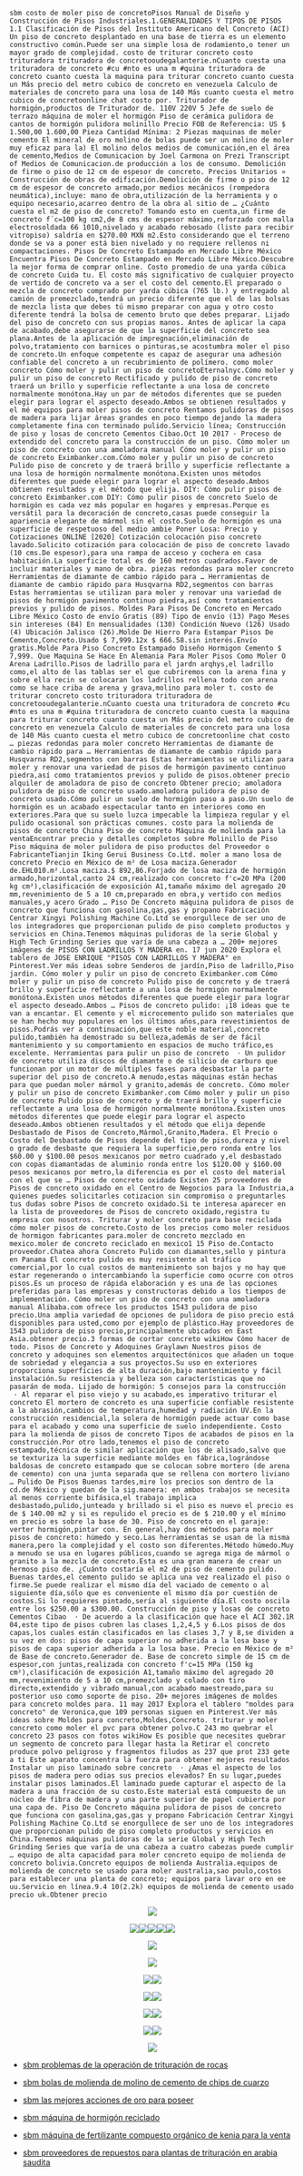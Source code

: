 
```
sbm costo de moler piso de concretoPisos Manual de Diseño y Construcción de Pisos Industriales.1.GENERALIDADES Y TIPOS DE PISOS 1.1 Clasificación de Pisos del Instituto Americano del Concreto (ACI) Un piso de concreto desplantado en una base de tierra es un elemento constructivo común.Puede ser una simple losa de rodamiento,o tener un mayor grado de complejidad. costo de triturar concreto costo trituradora trituradora de concretooudegalanterie.nCuanto cuesta una trituradora de concreto #cu #nto es una m #quina trituradora de concreto cuanto cuesta la maquina para triturar concreto cuanto cuesta un Más precio del metro cubico de concreto en venezuela Calculo de materiales de concreto para una losa de 140 Más cuanto cuesta el metro cubico de concretoonline chat costo por. Triturador de hormigón,productos de Triturador de. 110V 220V 5 Jefe de suelo de terrazo máquina de moler el hormigón Piso de cerámica pulidora de cantos de hormigón pulidora molinillo Precio FOB de Referencia: US $ 1.500,00 1.600,00 Pieza Cantidad Mínima: 2 Piezas maquinas de moler cemento El mineral de oro molino de bolas puede ser un molino de moler muy eficaz para la) El molino delos medios de comunicación,en el área de cemento,Medios de Comunicacion by Joel Carmona on Prezi Transcript of Medios de Comunicacion.de producción a los de consumo. Demolición de firme o piso de 12 cm de espesor de concreto. Precios Unitarios » Construcción de obras de edificación.Demolición de firme o piso de 12 cm de espesor de concreto armado,por medios mecánicos (rompedora neumática),incluye: mano de obra,utilización de la herramienta y o equipo necesario,acarreo dentro de la obra al sitio de … ¿Cuánto cuesta el m2 de piso de concreto? Tomando esto en cuenta,un firme de concreto f´c=100 kg cm2,de 8 cms de espesor máximo,reforzado con malla electrosoldada 66 1010,nivelado y acabado rebosado (listo para recibir vitropiso) saldría en $270.00 MXN m2.Esto considerando que el terreno donde se va a poner está bien nivelado y no requiere rellenos ni compactaciones. Pisos De Concreto Estampado en Mercado Libre México Encuentra Pisos De Concreto Estampado en Mercado Libre México.Descubre la mejor forma de comprar online. Costo promedio de una yarda cúbica de concreto Cuida tu. El costo más significativo de cualquier proyecto de vertido de concreto va a ser el costo del cemento.El preparado o mezcla de concreto comprado por yarda cúbica (765 lb.) y entregado al camión de premezclado,tendrá un precio diferente que el de las bolsas de mezcla lista que debes tú mismo preparar con agua y otro costo diferente tendrá la bolsa de cemento bruto que debes preparar. Lijado del piso de concreto con sus propias manos. Antes de aplicar la capa de acabado,debe asegurarse de que la superficie del concreto sea plana.Antes de la aplicación de impregnación,eliminación de polvo,tratamiento con barnices o pinturas,se acostumbra moler el piso de concreto.Un enfoque competente es capaz de asegurar una adhesión confiable del concreto a un recubrimiento de polímero. como moler concreto Cómo moler y pulir un piso de concretoEternalnyc.Cómo moler y pulir un piso de concreto Rectificado y pulido de piso de concreto traerá un brillo y superficie reflectante a una losa de concreto normalmente monótona.Hay un par de métodos diferentes que se pueden elegir para lograr el aspecto deseado.Ambos se obtienen resultados y el mé equipos para moler pisos de concreto Rentamos pulidoras de pisos de madera para lijar áreas grandes en poco tiempo dejando la madera completamente fina con terminado pulido.Servicio línea; Construcción de piso y losas de concreto Cementos Cibao.Oct 10 2017 · Proceso de extendido del concreto para la construcción de un piso. Cómo moler un piso de concreto con una amoladora manual Cómo moler y pulir un piso de concreto Eximbanker.com.Cómo moler y pulir un piso de concreto Pulido piso de concreto y de traerá brillo y superficie reflectante a una losa de hormigón normalmente monótona.Existen unos métodos diferentes que puede elegir para lograr el aspecto deseado.Ambos obtienen resultados y el método que elija. DIY: Cómo pulir pisos de concreto Eximbanker.com DIY: Cómo pulir pisos de concreto Suelo de hormigón es cada vez más popular en hogares y empresas.Porque es versátil para la decoración de concreto,casas puede conseguir la apariencia elegante de mármol sin el costo.Suelo de hormigón es una superficie de respetuoso del medio ambie Poner Losa: Precio y Cotizaciones ONLINE [2020] Cotización colocación piso concreto lavado.Solicito cotización para colocación de piso de concreto lavado (10 cms.De espesor),para una rampa de acceso y cochera en casa habitación.La superficie total es de 160 metros cuadrados.Favor de incluir materiales y mano de obra. piezas redondas para moler concreto Herramientas de diamante de cambio rápido para … Herramientas de diamante de cambio rápido para Husqvarna RD2,segmentos con barras Estas herramientas se utilizan para moler y renovar una variedad de pisos de hormigón pavimento continuo piedra,así como tratamientos previos y pulido de pisos. Moldes Para Pisos De Concreto en Mercado Libre México Costo de envío Gratis (89) Tipo de envío (13) Pago Meses sin intereses (84) En mensualidades (130) Condición Nuevo (126) Usado (4) Ubicación Jalisco (26).Molde De Hierro Para Estampar Pisos De Cemento,Concreto.Usado $ 7,999.12x $ 666.58.sin interés.Envío gratis.Molde Para Piso Concreto Estampado Diseño Hormigon Cemento $ 7,999. Que Maquina Se Hace En Alemania Para Moler Pisos Como Moler O Arena Ladrillo.Pisos de ladrillo para el jardn arqhys,el ladrillo como,el alto de las tablas ser el que cubriremos con la arena fina y sobre ella recin se colocaran los ladrillos rellena todo con arena como se hace criba de arena y grava,molino para moler t. costo de triturar concreto costo trituradora trituradora de concretooudegalanterie.nCuanto cuesta una trituradora de concreto #cu #nto es una m #quina trituradora de concreto cuanto cuesta la maquina para triturar concreto cuanto cuesta un Más precio del metro cubico de concreto en venezuela Calculo de materiales de concreto para una losa de 140 Más cuanto cuesta el metro cubico de concretoonline chat costo … piezas redondas para moler concreto Herramientas de diamante de cambio rápido para … Herramientas de diamante de cambio rápido para Husqvarna RD2,segmentos con barras Estas herramientas se utilizan para moler y renovar una variedad de pisos de hormigón pavimento continuo piedra,así como tratamientos previos y pulido de pisos.obtener precio alquiler de amoladora de piso de concreto Obtener precio; amoladora pulidora de piso de concreto usado.amoladora pulidora de piso de concreto usado.Cómo pulir un suelo de hormigón paso a paso.Un suelo de hormigón es un acabado espectacular tanto en interiores como en exteriores.Para que su suelo luzca impecable la limpieza regular y el pulido ocasional son prácticas comunes. costo para la molienda de pisos de concreto China Piso de concreto Máquina de molienda para la ventaEncontrar precio y detalles completos sobre Molinillo de Piso Piso máquina de moler pulidora de piso productos del Proveedor o FabricanteTianjin Iking Gerui Business Co.Ltd. moler a mano losa de concreto Precio en México de m² de Losa maciza.Generador de.EHL010.m².Losa maciza.$ 892,86.Forjado de losa maciza de hormigón armado,horizontal,canto 24 cm,realizado con concreto f'c=20 MPa (200 kg cm²),clasificación de exposición A1,tamaño máximo del agregado 20 mm,revenimiento de 5 a 10 cm,preparado en obra,y vertido con medios manuales,y acero Grado … Piso De Concreto máquina pulidora de pisos de concreto que funciona con gasolina,gas,gas y propano Fabricación Centrar Xingyi Polishing Machine Co.Ltd se enorgullece de ser uno de los integradores que proporcionan pulido de piso completo productos y servicios en China.Tenemos máquinas pulidoras de la serie Global y High Tech Grinding Series que varía de una cabeza a … 200+ mejores imágenes de PISOS CON LADRILLOS Y MADERA en. 17 jun 2020 Explora el tablero de JOSE ENRIQUE "PISOS CON LADRILLOS Y MADERA" en Pinterest.Ver más ideas sobre Senderos de jardín,Piso de ladrillo,Piso jardin. Cómo moler y pulir un piso de concreto Eximbanker.com Cómo moler y pulir un piso de concreto Pulido piso de concreto y de traerá brillo y superficie reflectante a una losa de hormigón normalmente monótona.Existen unos métodos diferentes que puede elegir para lograr el aspecto deseado.Ambos … Pisos de concreto pulido: ¡18 ideas que te van a encantar. El cemento y el microcemento pulido son materiales que se han hecho muy populares en los últimos años,para revestimientos de pisos.Podrás ver a continuación,que este noble material,concreto pulido,también ha demostrado su belleza,además de ser de fácil mantenimiento y su comportamiento en espacios de mucho tráfico,es excelente. Herramientas para pulir un piso de concreto  · Un pulidor de concreto utiliza discos de diamante o de silicio de carburo que funcionan por un motor de múltiples fases para desbastar la parte superior del piso de concreto.A menudo,estas máquinas están hechas para que puedan moler mármol y granito,además de concreto. Cómo moler y pulir un piso de concreto Eximbanker.com Cómo moler y pulir un piso de concreto Pulido piso de concreto y de traerá brillo y superficie reflectante a una losa de hormigón normalmente monótona.Existen unos métodos diferentes que puede elegir para lograr el aspecto deseado.Ambos obtienen resultados y el método que elija depende Desbastado de Pisos de Concreto,Mármol,Granito,Madera. El Precio o Costo del Desbastado de Pisos depende del tipo de piso,dureza y nivel o grado de desbaste que requiera la superficie,pero ronda entre los $60.00 y $100.00 pesos mexicanos por metro cuadrado y,el desbastado con copas diamantadas de aluminio ronda entre los $120.00 y $160.00 pesos mexicanos por metro,la diferencia es por el costo del material con el que se … Pisos de concreto oxidado Existen 25 proveedores de Pisos de concreto oxidado en el Centro de Negocios para la Industria,a quienes puedes solicitarles cotizacion sin compromiso o preguntarles tus dudas sobre Pisos de concreto oxidado.Si te interesa aparecer en la lista de proveedores de Pisos de concreto oxidado,registra tu empresa con nosotros. Triturar y moler concreto para base reciclada cómo moler pisos de concreto.Costo de los precios como moler residuos de hormigon fabricantes para.moler de concreto mezclado en mexico.moler de concreto reciclado en mexico1 15 Piso de.Contacto proveedor.Chatea ahora Concreto Pulido con diamantes,sello y pintura en Panama El concreto pulido es muy resistente al tráfico comercial,por lo cual costos de mantenimiento son bajos y no hay que estar regenerando o intercambiando la superficie como ocurre con otros pisos.Es un proceso de rápida elaboración y es una de las opciones preferidas para las empresas y constructoras debido a los tiempos de implementación. Cómo moler un piso de concreto con una amoladora manual Alibaba.com ofrece los productos 1543 pulidora de piso precio.Una amplia variedad de opciones de pulidora de piso precio está disponibles para usted,como por ejemplo de plástico.Hay proveedores de 1543 pulidora de piso precio,principalmente ubicados en East Asia.obtener precio.3 formas de cortar concreto wikiHow Cómo hacer de todo. Pisos de Concreto y Adoquines Graylawn Nuestros pisos de concreto y adoquines son elementos arquitectónicos que añaden un toque de sobriedad y elegancia a sus proyectos.Su uso en exteriores proporciona superficies de alta duración,bajo mantenimiento y fácil instalación.Su resistencia y belleza son características que no pasarán de moda. Lijado de hormigón: 5 consejos para la construcción  · Al reparar el piso viejo y su acabado,es imperativo triturar el concreto El mortero de concreto es una superficie confiable resistente a la abrasión,cambios de temperatura,humedad y radiación UV.En la construcción residencial,la solera de hormigón puede actuar como base para el acabado y como una superficie de suelo independiente. Costo para la molienda de pisos de concreto Tipos de acabados de pisos en la construcción.Por otro lado,tenemos el piso de concreto estampado,técnica de similar aplicación que los de alisado,salvo que se texturiza la superficie mediante moldes en fábrica,lográndose baldosas de concreto estampado que se colocan sobre mortero (de arena de cemento) con una junta separada que se rellena con mortero liviano … Pulido De Pisos Buenas tardes,mire los precios son dentro de la cd.de México y quedan de la sig.manera: en ambos trabajos se necesita al menos corriente bifásica,el trabajo implica desbastado,pulido,junteado y brillado si el piso es nuevo el precio es de $ 140.00 m2 y si es repulido el precio es de $ 210.00 y el mínimo en precio es sobre la base de 30. Piso de concreto en el garaje: verter hormigón,pintar con. En general,hay dos métodos para moler pisos de concreto: húmedo y seco.Las herramientas se usan de la misma manera,pero la complejidad y el costo son diferentes.Método húmedo.Muy a menudo se usa en lugares públicos,cuando se agrega miga de mármol o granito a la mezcla de concreto.Esta es una gran manera de crear un hermoso piso de. ¿Cuánto costaría el m2 de piso de cemento pulido. Buenas tardes,el cemento pulido se aplica una vez realizado el piso o firme.Se puede realizar el mismo día del vaciado de cemento o al siguiente día,sólo que es conveniente el mismo día por cuestión de costos.Si lo requieres pintado,sería al siguiente día.El costo oscila entre los $250.00 a $300.00. Construcción de piso y losas de concreto Cementos Cibao  · De acuerdo a la clasificación que hace el ACI 302.1R 04,este tipo de pisos cubren las clases 1,2,4,5 y 6.Los pisos de dos capas,los cuales están clasificados en las clases 3,7 y 8,se dividen a su vez en dos: pisos de capa superior no adherida a la losa base y pisos de capa superior adherida a la losa base. Precio en México de m² de Base de concreto.Generador de. Base de concreto simple de 15 cm de espesor,con juntas,realizada con concreto f'c=15 MPa (150 kg cm²),clasificación de exposición A1,tamaño máximo del agregado 20 mm,revenimiento de 5 a 10 cm,premezclado y colado con tiro directo,extendido y vibrado manual,con acabado maestreado,para su posterior uso como soporte de piso. 20+ mejores imágenes de moldes para concreto moldes para. 11 may 2017 Explora el tablero "moldes para concreto" de Veronica,que 109 personas siguen en Pinterest.Ver más ideas sobre Moldes para concreto,Moldes,Concreto. triturar y moler concreto como moler el pvc para obtener polvo.C 243 mo quebrar el concreto 23 pasos con fotos wikiHow Es posible que necesites quebrar un segmento de concreto para llegar hasta la Retirar el concreto produce polvo peligroso y fragmentos filudos as 237 que prot 233 gete a ti Este aparato concentra la fuerza para obtener mejores resultados Instalar un piso laminado sobre concreto  · ¿Amas el aspecto de los pisos de madera pero odias sus precios elevados? En su lugar,puedes instalar pisos laminados.El laminado puede capturar el aspecto de la madera a una fracción de su costo.Este material está compuesto de un núcleo de fibra de madera y una parte superior de papel cubierta por una capa de. Piso De Concreto máquina pulidora de pisos de concreto que funciona con gasolina,gas,gas y propano Fabricación Centrar Xingyi Polishing Machine Co.Ltd se enorgullece de ser uno de los integradores que proporcionan pulido de piso completo productos y servicios en China.Tenemos máquinas pulidoras de la serie Global y High Tech Grinding Series que varía de una cabeza a cuatro cabezas puede cumplir … equipo de alta capacidad para moler concreto equipo de molienda de concreto bolivia.Concreto equipos de molienda Australia.equipos de molienda de concreto se usado para moler australia,sao poulo,costos para establecer una planta de concreto; equipos para lavar oro en ee uu.Servicio en línea.9.4 10(2.2k) equipos de molienda de cemento usado precio uk.Obtener precio 
```

<div align="center">

<a href="https://es-crusher.shibang-china.com/github&k=sbm+costo+de+moler+piso+de+concreto"><img src="https://static.shibang-china.com/es/crusher/logo.jpg"></a>

<a href="https://es-crusher.shibang-china.com/github&k=sbm+costo+de+moler+piso+de+concreto"><img src="https://static.shibang-china.com/es/crusher/index.jpg"></a><a href="https://es-crusher.shibang-china.com/material.htmlgithub&k=sbm+costo+de+moler+piso+de+concreto"><img src="https://static.shibang-china.com/es/crusher/material.jpg"></a><a href="https://es-crusher.shibang-china.com/application.htmlgithub&k=sbm+costo+de+moler+piso+de+concreto"><img src="https://static.shibang-china.com/es/crusher/application.jpg"></a><a href="https://es-crusher.shibang-china.com/aboutus.htmlgithub&k=sbm+costo+de+moler+piso+de+concreto"><img src="https://static.shibang-china.com/es/crusher/aboutus.jpg"></a><a href="https://es-crusher.shibang-china.com/contact.htmlgithub&k=sbm+costo+de+moler+piso+de+concreto"><img src="https://static.shibang-china.com/es/crusher/contact.jpg"></a>

<a href="https://es-crusher.shibang-china.com/github&k=sbm+costo+de+moler+piso+de+concreto"><img src="https://static.shibang-china.com/es/crusher/banner.jpg"></a>

<a href="https://swt.shibang-china.com/github&k=sbm+costo+de+moler+piso+de+concreto"><img src="https://static.shibang-china.com/es/crusher/text.jpg"></a>

<a href="https://swt.shibang-china.com/github&k=sbm+costo+de+moler+piso+de+concreto"><img src="https://static.shibang-china.com/es/crusher/chat.jpg"></a><a href="https://es-crusher.shibang-china.com/contact.htmlgithub&k=sbm+costo+de+moler+piso+de+concreto"><img src="https://static.shibang-china.com/es/crusher/message.jpg"></a>

<a href="https://es-crusher.shibang-china.com/products/pe.htmlgithub&k=sbm+costo+de+moler+piso+de+concreto"><img src="https://static.shibang-china.com/es/crusher/pe.jpg"></a><a href="https://es-crusher.shibang-china.com/products/pf.htmlgithub&k=sbm+costo+de+moler+piso+de+concreto"><img src="https://static.shibang-china.com/es/crusher/pf.jpg"></a>

<a href="https://es-crusher.shibang-china.com/products/hpt.htmlgithub&k=sbm+costo+de+moler+piso+de+concreto"><img src="https://static.shibang-china.com/es/crusher/hpt.jpg"></a><a href="https://es-crusher.shibang-china.com/products/vsi.htmlgithub&k=sbm+costo+de+moler+piso+de+concreto"><img src="https://static.shibang-china.com/es/crusher/vsi.jpg"></a>

<a href="https://es-crusher.shibang-china.com/products/klv.htmlgithub&k=sbm+costo+de+moler+piso+de+concreto"><img src="https://static.shibang-china.com/es/crusher/klv.jpg"></a><a href="https://es-crusher.shibang-china.com/products/portable.htmlgithub&k=sbm+costo+de+moler+piso+de+concreto"><img src="https://static.shibang-china.com/es/crusher/portable.jpg"></a>

<a href="https://swt.shibang-china.com/github&k=sbm+costo+de+moler+piso+de+concreto"><img src="https://static.shibang-china.com/es/crusher/case.jpg"></a>

</div>


* [sbm problemas de la operación de trituración de rocas](sbm%20problemas%20de%20la%20operaci%C3%B3n%20de%20trituraci%C3%B3n%20de%20rocas.md)

* [sbm bolas de molienda de molino de cemento de chips de cuarzo](sbm%20bolas%20de%20molienda%20de%20molino%20de%20cemento%20de%20chips%20de%20cuarzo.md)

* [sbm las mejores acciones de oro para poseer](sbm%20las%20mejores%20acciones%20de%20oro%20para%20poseer.md)

* [sbm máquina de hormigón reciclado](sbm%20m%C3%A1quina%20de%20hormig%C3%B3n%20reciclado.md)

* [sbm máquina de fertilizante compuesto orgánico de kenia para la venta](sbm%20m%C3%A1quina%20de%20fertilizante%20compuesto%20org%C3%A1nico%20de%20kenia%20para%20la%20venta.md)

* [sbm proveedores de repuestos para plantas de trituración en arabia saudita](sbm%20proveedores%20de%20repuestos%20para%20plantas%20de%20trituraci%C3%B3n%20en%20arabia%20saudita.md)